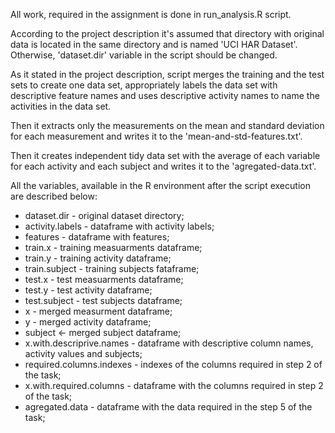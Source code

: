 All work, required in the assignment is done in run_analysis.R script.

According to the project description it's assumed that directory with original data is located in the same directory and is named 'UCI HAR Dataset'. Otherwise, 'dataset.dir' variable in the script should be changed.

As it stated in the project description, script merges the training and the test sets to create one data set, appropriately labels the data set with descriptive feature names and uses descriptive activity names to name the activities in the data set.

Then it extracts only the measurements on the mean and standard deviation for each measurement and writes it to the 'mean-and-std-features.txt'.

Then it creates independent tidy data set with the average of each variable for each activity and each subject and writes it to the 'agregated-data.txt'.
 
All the variables, available in the R environment after the script execution are described below:

* dataset.dir - original dataset directory;
* activity.labels - dataframe with activity labels;
* features - dataframe with features;  
* train.x - training measuarments dataframe; 
* train.y - training activity dataframe;
* train.subject - training subjects fataframe;
* test.x - test measuarments dataframe; 
* test.y - test activity dataframe;
* test.subject - test subjects dataframe;
* x - merged measurment dataframe;
* y - merged activity dataframe;
* subject <- merged subject dataframe;
* x.with.descriprive.names - dataframe with descriptive column names, activity values and subjects;
* required.columns.indexes - indexes of the columns required in step 2 of the task;
* x.with.required.columns - dataframe with the columns required in step 2 of the task;
* agregated.data - dataframe with the data required in the step 5 of the task;
